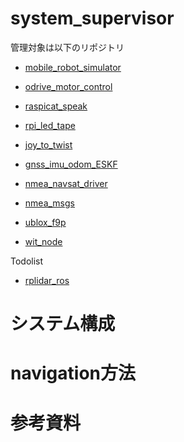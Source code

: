 # system_supervisor

管理対象は以下のリポジトリ

- [mobile_robot_simulator](https://github.com/Arcanain/mobile_robot_simulator)  

- [odrive_motor_control](https://github.com/Arcanain/odrive_motor_control)  

- [raspicat_speak](https://github.com/Arcanain/raspicat_speak)  

- [rpi_led_tape](https://github.com/Arcanain/rpi_led_tape) 

- [joy_to_twist](https://github.com/TSUKUBA-CHALLENGE/joy_to_twist)  

- [gnss_imu_odom_ESKF](https://github.com/Arcanain/gnss_imu_odom_ESKF) 

- [nmea_navsat_driver](https://github.com/Arcanain/nmea_navsat_driver) 

- [nmea_msgs](https://github.com/Arcanain/nmea_msgs) 

- [ublox_f9p](https://github.com/Arcanain/ublox_f9p)  

- [wit_node](https://github.com/Arcanain/wit_node)  

Todolist

- [rplidar_ros](https://github.com/Arcanain/rplidar_ros)  

# システム構成

# navigation方法

# 参考資料
